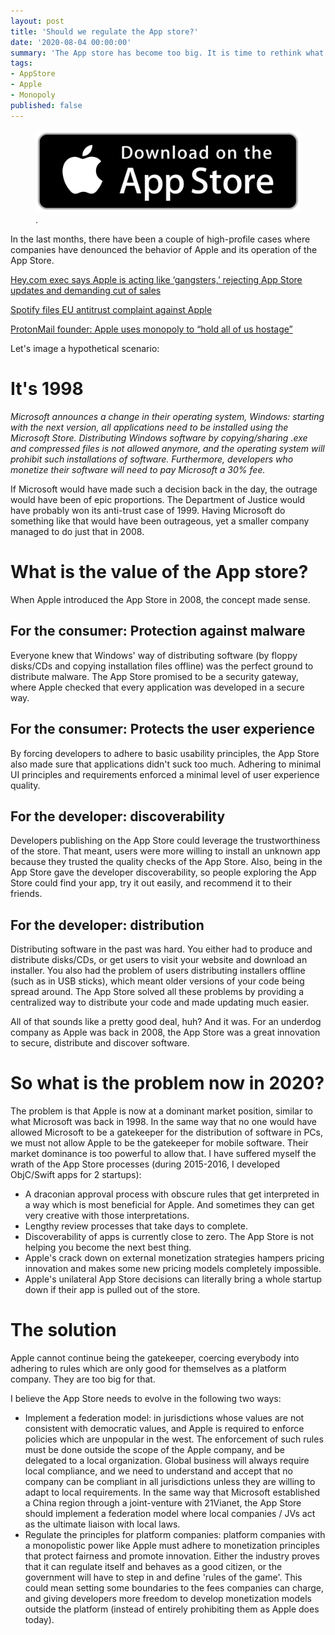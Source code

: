 ```yaml
---
layout: post
title: 'Should we regulate the App store?'
date: '2020-08-04 00:00:00'
summary: 'The App store has become too big. It is time to rethink what its value is, and what to expect from its owner'
tags:
- AppStore
- Apple
- Monopoly
published: false
---
```


<figure class="kg-card kg-image-card kg-card-hascaption"><img src="/content/images/2020/08/ww_app-store-badge_150909.png" class="kg-image"><figcaption>.</figcaption></figure>

In the last months, there have been a couple of high-profile cases where companies have denounced the behavior of Apple and its operation of the App Store.

[Hey.com exec says Apple is acting like ‘gangsters,’ rejecting App Store updates and demanding cut of sales](https://www.theverge.com/2020/6/16/21293419/hey-apple-rejection-ios-app-store-dhh-gangsters-antitrust)

[Spotify files EU antitrust complaint against Apple](https://www.reuters.com/article/us-apple-spotify-tech-eu-idUSKBN1QU18G)

[ProtonMail founder: Apple uses monopoly to “hold all of us hostage”](https://arstechnica.com/tech-policy/2020/08/protonmail-founder-apple-uses-monopoly-to-hold-all-of-us-hostage/)

Let's image a hypothetical scenario:

# It's 1998

_Microsoft announces a change in their operating system, Windows: starting with the next version, all applications need to be installed using the Microsoft Store. Distributing Windows software by copying/sharing .exe and compressed files is not allowed anymore, and the operating system will prohibit such installations of software. Furthermore, developers who monetize their software will need to pay Microsoft a 30% fee._

If Microsoft would have made such a decision back in the day, the outrage would have been of epic proportions. The Department of Justice would have probably won its anti-trust case of 1999. Having Microsoft do something like that would have been outrageous, yet a smaller company managed to do just that in 2008.

# What is the value of the App store?
When Apple introduced the App Store in 2008, the concept made sense.

## For the consumer: Protection against malware
Everyone knew that Windows' way of distributing software (by floppy disks/CDs and copying installation files offline) was the perfect ground to distribute malware. The App Store promised to be a security gateway, where Apple checked that every application was developed in a secure way.

## For the consumer: Protects the user experience
By forcing developers to adhere to basic usability principles, the App Store also made sure that applications didn't suck too much. Adhering to minimal UI principles and requirements enforced a minimal level of user experience quality.

## For the developer: discoverability
Developers publishing on the App Store could leverage the trustworthiness of the store. That meant, users were more willing to install an unknown app because they trusted the quality checks of the App Store. Also, being in the App Store gave the developer discoverability, so people exploring the App Store could find your app, try it out easily, and recommend it to their friends.

## For the developer: distribution
Distributing software in the past was hard. You either had to produce and distribute disks/CDs, or get users to visit your website and download an installer. You also had the problem of users distributing installers offline (such as in USB sticks), which meant older versions of your code being spread around. The App Store solved all these problems by providing a centralized way to distribute your code and made updating much easier.

All of that sounds like a pretty good deal, huh? And it was. For an underdog company as Apple was back in 2008, the App Store was a great innovation to secure, distribute and discover software.

# So what is the problem now in 2020?
The problem is that Apple is now at a dominant market position, similar to what Microsoft was back in 1998. In the same way that no one would have allowed Microsoft to be a gatekeeper for the distribution of software in PCs, we must not allow Apple to be the gatekeeper for mobile software. Their market dominance is too powerful to allow that. I have suffered myself the wrath of the App Store processes (during 2015-2016, I developed ObjC/Swift apps for 2 startups):

* A draconian approval process with obscure rules that get interpreted in a way which is most beneficial for Apple. And sometimes they can get very creative with those interpretations.
* Lengthy review processes that take days to complete.
* Discoverability of apps is currently close to zero. The App Store is not helping you become the next best thing.
* Apple's crack down on external monetization strategies hampers pricing innovation and makes some new pricing models completely impossible.
* Apple's unilateral App Store decisions can literally bring a whole startup down if their app is pulled out of the store.

# The solution
Apple cannot continue being the gatekeeper, coercing everybody into adhering to rules which are only good for themselves as a platform company. They are too big for that.

I believe the App Store needs to evolve in the following two ways:

* Implement a federation model: in jurisdictions whose values are not consistent with democratic values, and Apple is required to enforce policies which are unpopular in the west. The enforcement of such rules must be done outside the scope of the Apple company, and be delegated to a local organization. Global business will always require local compliance, and we need to understand and accept that no company can be compliant in all jurisdictions unless they are willing to adapt to local requirements. In the same way that Microsoft established a China region through a joint-venture with 21Vianet, the App Store should implement a federation model where local companies / JVs act as the ultimate liaison with local laws.
* Regulate the principles for platform companies: platform companies with a monopolistic power like Apple must adhere to monetization principles that protect fairness and promote innovation. Either the industry proves that it can regulate itself and behaves as a good citizen, or the government will have to step in and define 'rules of the game'. This could mean setting some boundaries to the fees companies can charge, and giving developers more freedom to develop monetization models outside the platform (instead of entirely prohibiting them as Apple does today).